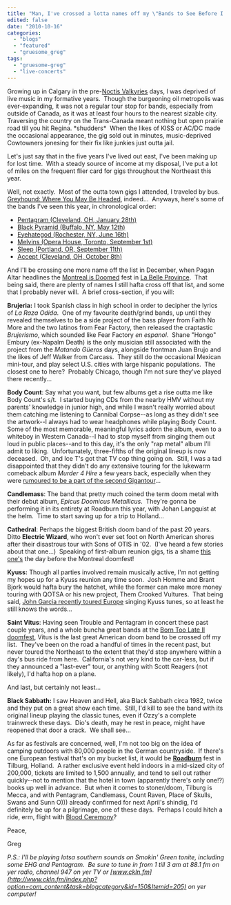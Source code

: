 ```yaml
---
title: "Man, I've crossed a lotta names off my \"Bands to See Before I Die\" list this year..."
edited: false
date: "2010-10-16"
categories:
  - "blogs"
  - "featured"
  - "gruesome_greg"
tags:
  - "gruesome-greg"
  - "live-concerts"
---
```


Growing up in Calgary in the pre-[Noctis Valkyries](http://www.noctisvalkyries.com/) days, I was deprived of live music in my formative years.  Though the burgeoning oil metropolis was ever-expanding, it was not a regular tour stop for bands, especially from outside of Canada, as it was at least four hours to the nearest sizable city.  Traversing the country on the Trans-Canada meant nothing but open prairie road till you hit Regina. \*shudders\*  When the likes of KISS or AC/DC made the occasional appearance, the gig sold out in minutes, music-deprived Cowtowners jonesing for their fix like junkies just outta jail.

Let's just say that in the five years I've lived out east, I've been making up for lost time.  With a steady source of income at my disposal, I've put a lot of miles on the frequent flier card for gigs throughout the Northeast this year.

Well, not exactly.  Most of the outta town gigs I attended, I traveled by bus.  [Greyhound: Where You May Be Headed](http://www.canada.com/windsorstar/news/story.html?id=5e5e949c-989a-47f7-86da-53801510af24), indeed...  Anyways, here's some of the bands I've seen this year, in chronological order:

- [Pentagram (Cleveland, OH, January 28th)](http://www.hellbound.ca/2010/02/goodbye-cleveland/)
- [Black Pyramid (Buffalo, NY, May 12th)](http://www.toohightogetitright.com/reviews/concerts/buffalochylde.html)
- [Eyehategod (Rochester, NY, June 16th)](http://www.toohightogetitright.com/reviews/concerts/june1610.html)
- [Melvins (Opera House, Toronto, September 1st)](http://www.toohightogetitright.com/reviews/concerts/sept110.html)
- [Sleep (Portland, OR, September 11th)](http://www.hellbound.ca/2010/09/best-weekend-ever/)
- [Accept (Cleveland, OH, October 8th)](http://www.hellbound.ca/2010/10/accept-and-kings-x-an-odd-couple-to-be-sure/)

And I'll be crossing one more name off the list in December, when Pagan Altar headlines the [Montreal is Doomed](http://www.montrealisdoomed.tk/) fest in [La Belle Province](http://www.facebook.com/pages/La-Belle-Province/72730992927).  That being said, there are plenty of names I still hafta cross off that list, and some that I probably never will.  A brief cross-section, if you will:

**Brujeria:** I took Spanish class in high school in order to decipher the lyrics of _La Raza Odida_.  One of my favourite death/grind bands, up until they revealed themselves to be a side project of the bass player from Faith No More and the two latinos from Fear Factory, then released the craptastic _Brujerismo_, which sounded like Fear Factory _en espanol_.  Shane "Hongo" Embury (ex-Napalm Death) is the only musician still associated with the project from the _Matando Güeros_ days, alongside frontman Juan Brujo and the likes of Jeff Walker from Carcass.  They still do the occasional Mexican mini-tour, and play select U.S. cities with large hispanic populations.  The closest one to here?  Probably Chicago, though I'm not sure they've played there recently...

**Body Count**: Say what you want, but few albums get a rise outta me like Body Count's s/t.  I started buying CDs from the nearby HMV without my parents' knowledge in junior high, and while I wasn't really worried about them catching me listening to Cannibal Corpse--as long as they didn't see the artwork--I always had to wear headphones while playing Body Count.  Some of the most memorable, meaningful lyrics adorn the album, even to a whiteboy in Western Canada--I had to stop myself from singing them out loud in public places--and to this day, it's the only "rap metal" album I'll admit to liking.  Unfortunately, three-fifths of the original lineup is now deceased.  Oh, and Ice T's got that TV cop thing going on.  Still, I was a tad disappointed that they didn't do any extensive touring for the lukewarm comeback album _Murder 4 Hire_ a few years back, especially when they were [rumoured to be a part of the second Gigantour](http://www.roadrunnerrecords.com/blabbermouth.net/news.aspx?mode=Article&newsitemID=54801)...

**Candlemass**: The band that pretty much coined the term doom metal with their debut album, _Epicus Doomicus Metallicus_.  They're gonna be performing it in its entirety at Roadburn this year, with Johan Langquist at the helm.  Time to start saving up for a trip to Holland...

**Cathedral**: Perhaps the biggest British doom band of the past 20 years.  Ditto **Electric Wizard**, who won't ever set foot on North American shores after their disastrous tour with Sons of OTIS in '02.  (I've heard a few stories about that one...)  Speaking of first-album reunion gigs, tis a shame [this one's](http://theskullclub.com/forum/?num=1280159149) the day before the Montreal doomfest!

**Kyuss:** Though all parties involved remain musically active, I'm not getting my hopes up for a Kyuss reunion any time soon.  Josh Homme and Brant Bjork would hafta bury the hatchet, while the former can make more money touring with QOTSA or his new project, Them Crooked Vultures.  That being said, [John Garcia recently toured Europe](http://www.metalunderground.com/news/details.cfm?newsid=52656) singing Kyuss tunes, so at least he still knows the words...

**Saint Vitus**: Having seen Trouble and Pentagram in concert these past couple years, and a whole buncha great bands at the [Born Too Late II doomfest](http://www.toohightogetitright.com/reviews/concerts/borntoolate.html), Vitus is the last great American doom band to be crossed off my list.  They've been on the road a handful of times in the recent past, but never toured the Northeast to the extent that they'd stop anywhere within a day's bus ride from here.  California's not very kind to the car-less, but if they announced a "last-ever" tour, or anything with Scott Reagers (not likely), I'd hafta hop on a plane.

And last, but certainly not least...

**Black Sabbath:** I saw Heaven and Hell, aka Black Sabbath circa 1982, twice and they put on a great show each time.  Still, I'd kill to see the band with its original lineup playing the classic tunes, even if Ozzy's a complete trainwreck these days.  Dio's death, may he rest in peace, might have reopened that door a crack.  We shall see...

As far as festivals are concerned, well, I'm not too big on the idea of camping outdoors with 80,000 people in the German countryside.  If there's one European festival that's on my bucket list, it would be **[Roadburn](http://www.roadburn.com/)** fest in Tilburg, Holland.  A rather exclusive event held indoors in a mid-sized city of 200,000, tickets are limited to 1,500 annually, and tend to sell out rather quickly--not to mention that the hotel in town (apparently there's only one!?) books up well in advance.  But when it comes to stoner/doom, Tilburg is Mecca, and with Pentagram, Candlemass, Count Raven, Place of Skulls, Swans and Sunn O))) already confirmed for next April's shindig, I'd definitely be up for a pilgrimage, one of these days.  Perhaps I could hitch a ride, erm, flight with [Blood Ceremony](http://events.myspace.com/Event/7851149/ROADBURN-2011)?

Peace,

Greg

_P.S.: I'll be playing lotsa southern sounds on Smokin' Green tonite, including some EHG and Pentagram.  Be sure to tune in from 1 till 3 am at 88.1 fm on yer radio, channel 947 on yer TV or [www.ckln.fm](http://www.ckln.fm/index.php?option=com_content&task=blogcategory&id=150&Itemid=205) on yer computer!_

